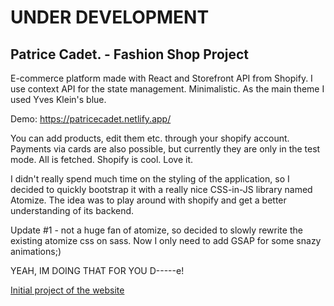 # UNDER DEVELOPMENT
## Patrice Cadet. - Fashion Shop Project

E-commerce platform made with React and Storefront API from Shopify. I use context API for the state management.
Minimalistic. As the main theme I used Yves Klein's blue.

Demo: https://patricecadet.netlify.app/

You can add products, edit them etc. through your shopify account. Payments via cards are also possible, but currently they are only in the test mode. All is fetched. Shopify is cool. Love it.

I didn't really spend much time on the styling of the application, so I decided to quickly bootstrap it with a really nice CSS-in-JS library named Atomize. The idea was to play around with shopify and get a better understanding of its backend.

Update #1 - not a huge fan of atomize, so decided to slowly rewrite the existing atomize css on sass.
Now I only need to add GSAP for some snazy animations;)

YEAH, IM DOING THAT FOR YOU D-----e!

[Initial project of the website](https://i.ibb.co/pJhPn7S/Screenshot-2020-07-29-React-App.jpg)
